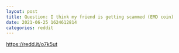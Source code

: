 ```yaml
--- 
layout: post 
title: Question: I think my friend is getting scammed (EMD coin) 
date: 2021-06-25 1624612814 
categories: reddit 
--- 
```

https://redd.it/o7k5ut